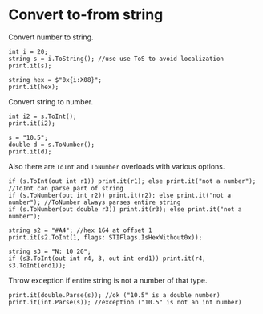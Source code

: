 # Convert to-from string

Convert number to string.

```
int i = 20;
string s = i.ToString(); //use use ToS to avoid localization
print.it(s);

string hex = $"0x{i:X08}";
print.it(hex);
```

Convert string to number.

```
int i2 = s.ToInt();
print.it(i2);

s = "10.5";
double d = s.ToNumber();
print.it(d);
```

Also there are `ToInt` and `ToNumber` overloads with various options.

```
if (s.ToInt(out int r1)) print.it(r1); else print.it("not a number"); //ToInt can parse part of string
if (s.ToNumber(out int r2)) print.it(r2); else print.it("not a number"); //ToNumber always parses entire string
if (s.ToNumber(out double r3)) print.it(r3); else print.it("not a number");

string s2 = "#A4"; //hex 164 at offset 1
print.it(s2.ToInt(1, flags: STIFlags.IsHexWithout0x));

string s3 = "N: 10 20";
if (s3.ToInt(out int r4, 3, out int end1)) print.it(r4, s3.ToInt(end1));
```

Throw exception if entire string is not a number of that type.

```
print.it(double.Parse(s)); //ok ("10.5" is a double number)
print.it(int.Parse(s)); //exception ("10.5" is not an int number)
```